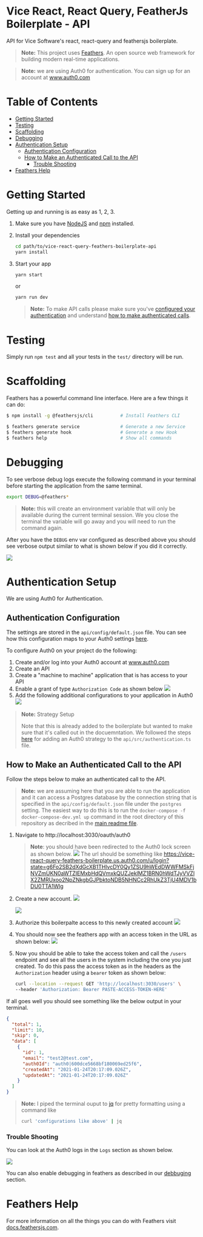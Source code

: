 
<!-- TOC ignore:true -->
# Vice React, React Query, FeatherJs Boilerplate - API
API for Vice Software&#39;s react, react-query and feathersjs boilerplate.

> **Note:** This project uses [Feathers](http://feathersjs.com). An open source web framework for building modern real-time applications.

> **Note:** we are using Auth0 for authentication. You can sign up for an account at www.auth0.com

<!-- TOC ignore:true -->
# Table of Contents

<!-- TOC -->

- [Getting Started](#getting-started)
- [Testing](#testing)
- [Scaffolding](#scaffolding)
- [Debugging](#debugging)
- [Authentication Setup](#authentication-setup)
    - [Authentication Configuration](#authentication-configuration)
    - [How to Make an Authenticated Call to the API](#how-to-make-an-authenticated-call-to-the-api)
        - [Trouble Shooting](#trouble-shooting)
- [Feathers Help](#feathers-help)

<!-- /TOC -->
# Getting Started

Getting up and running is as easy as 1, 2, 3.

1. Make sure you have [NodeJS](https://nodejs.org/) and [npm](https://www.npmjs.com/) installed.
2. Install your dependencies

    ```bash
    cd path/to/vice-react-query-feathers-boilerplate-api
    yarn install
    ```

3. Start your app

    ```bash
    yarn start
    ```

    or

    ```bash
    yarn run dev 
    ```

    > **Note:** To make API calls please make sure you've [configured your authentication](#authentication-configuration) and understand [how to make authenticated calls](#how-to-make-an-authenticated-call-to-the-API).

# Testing

Simply run `npm test` and all your tests in the `test/` directory will be run.

# Scaffolding

Feathers has a powerful command line interface. Here are a few things it can do:

```bash
$ npm install -g @feathersjs/cli          # Install Feathers CLI

$ feathers generate service               # Generate a new Service
$ feathers generate hook                  # Generate a new Hook
$ feathers help                           # Show all commands
```

# Debugging
To see verbose debug logs execute the following command in your terminal before starting the application from the same terminal.

```bash
export DEBUG=@feathers*
```

> **Note:** this will create an environment variable that will only be available during the current terminal session. We you close the terminal the variable will go away and you will need to run the command again.

After you have the `DEBUG` env var configured as described above you should see verbose output similar to what is shown below if you did it correctly.

![](README.md-images/2021-01-24-13-58-12.png)

# Authentication Setup
We are using Auth0 for Authentication. 

## Authentication Configuration
The settings are stored in the `api/config/default.json` file. You can see how this configuration maps to your Auth0 settings [here](https://docs.feathersjs.com/cookbook/authentication/auth0.html#auth0).

To configure Auth0 on your project do the following:
1. Create and/or log into your Auth0 account at www.auth0.com
2. Create an API
3. Create a "machine to machine" application that is has access to your API
4. Enable a grant of type `Authorization Code` as shown below
   ![](README.md-images/2021-01-24-13-34-26.png)
5. Add the following additional configurations to your application in Auth0
   ![](README.md-images/2021-01-24-13-40-19.png)

> **Note:** Strategy Setup
>
>Note that this is already added to the boilerplate but wanted to make sure that it's called out in the docuemntation. We followed the steps [here](https://docs.feathersjs.com/cookbook/authentication/auth0.html#strategy) for adding an Auth0 strategy to the `api/src/authentication.ts` file.

## How to Make an Authenticated Call to the API
Follow the steps below to make an authenticated call to the API.

> **Note:** we are assuming here that you are able to run the application and it can access a Postgres database by the connection string that is specified in the `api/config/default.json` file under the `postgres` setting. The easiest way to do this is to run the `docker-compose -f docker-compose-dev.yml up` command in the root directory of this repository as decribed in the [main readme file](../readme.md##running-a-dev-docker-setup).

1. Navigate to http://localhost:3030/oauth/auth0
   > **Note**: you should have been redirected to the Auth0 lock screen as shown below. 
   >![](README.md-images/2021-01-24-13-43-34.png)
   > The url should be something like https://vice-react-query-feathers-boilerplate.us.auth0.com/u/login?state=g6Fo2SB2dXdGcXB1THlvcDY0Qy1ZSU9hWEdDWWFMSkFjNVZmUKN0aWTZIEMxbHdQVmxkQUZJeklMZ1BRN0hWdTJyVVZlX2ZMRUxoo2NpZNkgbGJPbktoNDB5NHNCc2RhUkZ3TjU4MDV1bDU0TTA1Wlg 
1. Create a new account.
   ![](README.md-images/2021-01-24-13-44-24.png)

   ![](README.md-images/2021-01-24-13-45-15.png)
1. Authorize this boilerpalte access to this newly created account
   ![](README.md-images/2021-01-24-13-46-32.png)
1. You should now see the feathers app with an access token in the URL as shown below:
   ![](README.md-images/2021-01-24-14-20-22.png)
1. Now you should be able to take the access token and call the `/users` endpoint and see all the users in the system including the one you just created. To do this pass the access token as in the headers as the `Authorization` header using a `bearer` token as shown below:

   ```bash
   curl --location --request GET 'http://localhost:3030/users' \
   --header 'Authorization: Bearer PASTE-ACCESS-TOKEN-HERE'
   ```

If all goes well you should see something like the below output in your terminal.

```json
{
  "total": 1,
  "limit": 10,
  "skip": 0,
  "data": [
    {
      "id": 1,
      "email": "test2@test.com",
      "auth0Id": "auth0|600dce5668bf180069ed25f6",
      "createdAt": "2021-01-24T20:17:09.026Z",
      "updatedAt": "2021-01-24T20:17:09.026Z"
    }
  ]
}
```

> **Note:** I piped the terminal ouput to [jq](https://stedolan.github.io/jq/) for pretty formatting using a command like 
> ```bash 
> curl 'configurations like above' | jq
> ````
>

### Trouble Shooting
You can look at the Auth0 logs in the `Logs` section as shown below.

![](README.md-images/2021-01-24-13-51-02.png)

You can also enable debugging in feathers as described in our [debbuging](#debugging) section.

# Feathers Help

For more information on all the things you can do with Feathers visit [docs.feathersjs.com](http://docs.feathersjs.com). 
